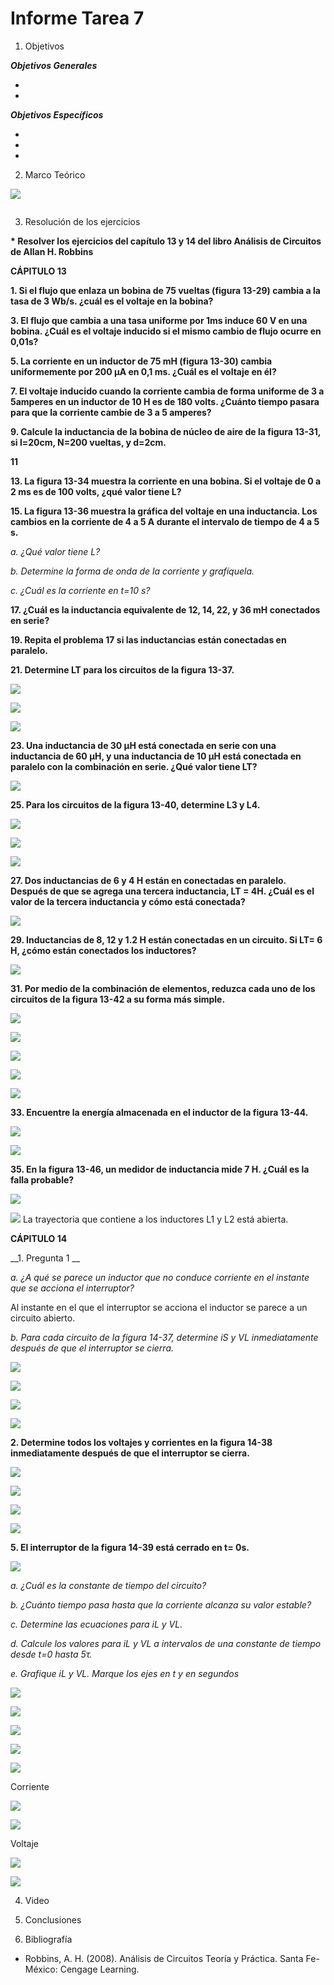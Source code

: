 # Informe Tarea 7

1. Objetivos

 *__Objetivos Generales__*
 
* 

* 
 
*__Objetivos Específicos__*

*
*
*

 2. Marco Teórico

![](https://github.com/ItzAdoc/Imagenes7/blob/main/MT1.jpeg)

![]()

3. Resolución de los ejercicios

 __* Resolver los ejercicios del capítulo 13 y 14 del libro Análisis de Circuitos de Allan H. Robbins__
 
  __CÁPITULO 13__
  
 __1.	Si el flujo que enlaza un bobina de 75 vueltas (figura 13-29) cambia a la tasa de 3 Wb/s. ¿cuál es el voltaje en la bobina?__
 
 
 __3.	El flujo que cambia a una tasa uniforme por 1ms induce 60 V en una bobina. ¿Cuál es el voltaje inducido si el mismo cambio de flujo ocurre en 0,01s?__
 
 
 __5. La corriente en un inductor de 75 mH (figura 13-30) cambia uniformemente por 200 µA en 0,1 ms. ¿Cuál es el voltaje en él?__
 
 
 __7.	El voltaje inducido cuando la corriente cambia de forma uniforme de 3 a 5amperes en un inductor de 10 H es de 180 volts. ¿Cuánto tiempo pasara para que la corriente cambie de 3 a 5 amperes?__
 
 
 
 __9.	Calcule la inductancia de la bobina de núcleo de aire de la figura 13-31, si l=20cm, N=200 vueltas, y d=2cm.__

__11__

__13.	La figura 13-34 muestra la corriente en una bobina. Si el voltaje de 0 a 2 ms es de  100 volts, ¿qué valor tiene L?__

__15.	La figura 13-36 muestra la gráfica del voltaje en una inductancia. Los cambios en la corriente de 4 a 5 A durante el intervalo de tiempo de 4 a 5 s.__

*a.	¿Qué valor tiene L?*

*b.	Determine la forma de onda de la corriente y grafíquela.*

*c.	¿Cuál es la corriente en t=10 s?*

__17.	¿Cuál es la inductancia equivalente de 12, 14, 22, y 36 mH conectados en serie?__


__19.	Repita el problema 17 si las inductancias están conectadas en paralelo.__


__21. Determine LT para los circuitos de la figura 13-37.__

![](https://github.com/ItzAdoc/Imagenes7/blob/main/13.21.png)

![](https://github.com/ItzAdoc/Imagenes7/blob/main/13.21a.PNG)

![](https://github.com/ItzAdoc/Imagenes7/blob/main/13.21b.PNG)

__23. Una inductancia de 30 µH está conectada en serie con una inductancia de 60 µH, y una inductancia de 10 µH está conectada en paralelo con la combinación en serie. ¿Qué valor tiene LT?__

![](https://github.com/ItzAdoc/Imagenes7/blob/main/13.23.PNG)

__25. Para los circuitos de la figura 13-40, determine L3 y L4.__

![](https://github.com/ItzAdoc/Imagenes7/blob/main/13.25.png)

![](https://github.com/ItzAdoc/Imagenes7/blob/main/13.25a.PNG)

![](https://github.com/ItzAdoc/Imagenes7/blob/main/13.25b.PNG)

__27. Dos inductancias de 6 y 4 H están en conectadas en paralelo. Después de que se agrega una tercera inductancia, LT = 4H. ¿Cuál es el valor de la tercera inductancia y cómo está conectada?__

![](https://github.com/ItzAdoc/Imagenes7/blob/main/13.27.PNG)

__29. Inductancias de 8, 12 y 1.2 H están conectadas en un circuito. Si LT= 6 H, ¿cómo están conectados los inductores?__

![](https://github.com/ItzAdoc/Imagenes7/blob/main/13.29.PNG)

__31. Por medio de la combinación de elementos, reduzca cada uno de los circuitos de la figura 13-42 a su forma más simple.__

![](https://github.com/ItzAdoc/Imagenes7/blob/main/13.31.png)

![](https://github.com/ItzAdoc/Imagenes7/blob/main/13.31a.PNG)

![](https://github.com/ItzAdoc/Imagenes7/blob/main/13.31b.PNG)

![](https://github.com/ItzAdoc/Imagenes7/blob/main/13.31c.PNG)

![](https://github.com/ItzAdoc/Imagenes7/blob/main/13.31d.PNG)

__33. Encuentre la energía almacenada en el inductor de la figura 13-44.__

![](https://github.com/ItzAdoc/Imagenes7/blob/main/13.33.PNG)

![](https://github.com/ItzAdoc/Imagenes7/blob/main/13.33a.PNG)

__35. En la figura 13-46, un medidor de inductancia mide 7 H. ¿Cuál es la falla probable?__

![](https://github.com/ItzAdoc/Imagenes7/blob/main/13.35.png)

![](https://github.com/ItzAdoc/Imagenes7/blob/main/13.35.PNG)
La trayectoria que contiene a los inductores L1 y L2 está abierta.

__CÁPITULO 14__
  
__1. Pregunta 1  __

*a. ¿A qué se parece un inductor que no conduce corriente en el instante que se acciona el interruptor?*

   Al instante en el que el interruptor se acciona el inductor se parece a un circuito abierto.
   
   
*b. Para cada circuito de la figura 14-37, determine iS y VL inmediatamente después de que el interruptor se cierra.*
   
![](https://github.com/ItzAdoc/Imagenes7/blob/main/14.1.png)

![](https://github.com/ItzAdoc/Imagenes7/blob/main/14.1a.PNG)

![](https://github.com/ItzAdoc/Imagenes7/blob/main/14.1b.PNG)

![](https://github.com/ItzAdoc/Imagenes7/blob/main/14.1c.PNG)

__2. Determine todos los voltajes y corrientes en la figura 14-38 inmediatamente después de que el interruptor se cierra.__

![](https://github.com/ItzAdoc/Imagenes7/blob/main/14.2.png)

![](https://github.com/ItzAdoc/Imagenes7/blob/main/14.2a.PNG)

![](https://github.com/ItzAdoc/Imagenes7/blob/main/14.2b.PNG)

![](https://github.com/ItzAdoc/Imagenes7/blob/main/14.2c.PNG)


__5. El interruptor de la figura 14-39 está cerrado en t= 0s.__

![](https://github.com/ItzAdoc/Imagenes7/blob/main/14.png)

*a. ¿Cuál es la constante de tiempo del circuito?*

*b. ¿Cuánto tiempo pasa hasta que la corriente alcanza su valor estable?*

*c. Determine las ecuaciones para iL y VL.*

*d. Calcule los valores para iL y VL a intervalos de una constante de tiempo desde t=0 hasta 5τ.*
 
*e. Grafique iL y VL. Marque los ejes en t y en segundos*


![](https://github.com/ItzAdoc/Imagenes7/blob/main/14.5.PNG)

![](https://github.com/ItzAdoc/Imagenes7/blob/main/14.5a.PNG)

![](https://github.com/ItzAdoc/Imagenes7/blob/main/14.5b.PNG)

![](https://github.com/ItzAdoc/Imagenes7/blob/main/14.5c.PNG)

![](https://github.com/ItzAdoc/Imagenes7/blob/main/14.5d.PNG)


 Corriente 
 
 ![](https://github.com/ItzAdoc/Imagenes7/blob/main/14.5C1.png)
 
 ![](https://github.com/ItzAdoc/Imagenes7/blob/main/14.5C2.png)
 
 Voltaje
 
 ![](https://github.com/ItzAdoc/Imagenes7/blob/main/14.5V1.png)
 
 ![](https://github.com/ItzAdoc/Imagenes7/blob/main/14.5V2.png)



4. Video 


5. Conclusiones 




6. Bibliografía
 * Robbins, A. H. (2008). Análisis de Circuitos Teoría y Práctica. Santa Fe-México: Cengage Learning. 
